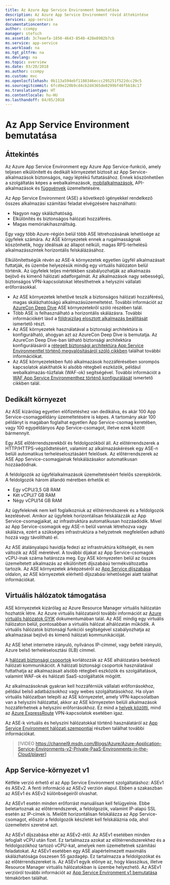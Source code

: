 ```yaml
---
title: Az Azure App Service Environment bemutatása
description: Az Azure App Service Environment rövid áttekintése
services: app-service
documentationcenter: na
author: ccompy
manager: stefsch
ms.assetid: 3c7eaefa-1850-4643-8540-428e8982b7cb
ms.service: app-service
ms.workload: na
ms.tgt_pltfrm: na
ms.devlang: na
ms.topic: overview
ms.date: 03/20/2018
ms.author: ccompy
ms.custom: mvc
ms.openlocfilehash: 0b113a594ebf1180346eccc295251f522dcc29c5
ms.sourcegitcommit: 6fcd9e220b9cd4cb2d4365de0299bf48fbb18c17
ms.translationtype: HT
ms.contentlocale: hu-HU
ms.lasthandoff: 04/05/2018
---
```

# <a name="introduction-to-the-app-service-environments"></a>Az App Service Environment bemutatása #
 
## <a name="overview"></a>Áttekintés ##

Az Azure App Service Environment egy Azure App Service-funkció, amely teljesen elkülönített és dedikált környezetet biztosít az App Service-alkalmazások biztonságos, nagy léptékű futtatásához. Ennek köszönhetően a szolgáltatás képes a webalkalmazások, [mobilalkalmazások][mobileapps], API-alkalmazások és [függvények][Functions] üzemeltetésére.

Az App Service Environment (ASE) a következő igényekkel rendelkező összes alkalmazási számítási feladat elvégzésére használható:

- Nagyon nagy skálázhatóság.
- Elkülönítés és biztonságos hálózati hozzáférés.
- Magas memóriakihasználtság.

Egy vagy több Azure-régión belül több ASE létrehozásának lehetősége az ügyfelek számára. Az ASE környezetek ennek a rugalmasságnak köszönhetik, hogy ideálisak az állapot nélküli, magas RPS-terhelésű alkalmazásszintek horizontális felskálázásához.

Elkülönítettségük révén az ASE-k környezetek egyetlen ügyfél alkalmazásait futtatják, és üzembe helyezésük mindig egy virtuális hálózaton belül történik. Az ügyfelek teljes mértékben szabályozhatják az alkalmazás bejövő és kimenő hálózati adatforgalmát. Az alkalmazások nagy sebességű, biztonságos VPN-kapcsolatokat létesíthetnek a helyszíni vállalati erőforrásokkal.

* Az ASE környezetek lehetővé teszik a biztonságos hálózati hozzáférésű, magas skálázhatóságú alkalmazásüzemeltetést. További információt az [AzureCon Deep Dive](https://azure.microsoft.com/documentation/videos/azurecon-2015-deploying-highly-scalable-and-secure-web-and-mobile-apps/) ASE környezetekről szóló részében talál.
* Több ASE is felhasználható a horizontális skálázásra. További információkért lásd a [földrajzilag elosztott alkalmazás beállítását](app-service-app-service-environment-geo-distributed-scale.md) ismertető részt.
* Az ASE környezetek használatával a biztonsági architektúra is konfigurálható, ahogyan azt az AzureCon Deep Dive is bemutatja. Az AzureCon Deep Dive-ban látható biztonsági architektúra konfigurálásáról a [rétegelt biztonsági architektúra App Service Environmenttel történő megvalósításáról szóló cikkben](app-service-app-service-environment-layered-security.md) találhat további információkat.
* Az ASE környezetekben futó alkalmazások hozzáférésében sorompós kapcsolatok alakíthatók ki alsóbb rétegbeli eszközök, például webalkalmazás-tűzfalak (WAF-ok) segítségével. További információt a [WAF App Service Environmenthez történő konfigurálását](app-service-app-service-environment-web-application-firewall.md) ismertető cikkben talál.

## <a name="dedicated-environment"></a>Dedikált környezet ##

Az ASE kizárólag egyetlen előfizetéshez van dedikálva, és akár 100 App Service-csomagpéldány üzemeltetésére is képes. A tartomány akár 100 példányt is magában foglalhat egyetlen App Service-csomag keretében, vagy 100 egypéldányos App Service-csomagot, illetve ezek között bármennyit.

Egy ASE előtérrendszerekből és feldolgozókból áll. Az előtérrendszerek a HTTP/HTTPS-végződtetésért, valamint az alkalmazáskérések egy ASE-n belüli automatikus terheléselosztásáért felelősek. Az előtérrendszerek az ASE App Service-csomagjainak felskálázásakor automatikusan hozzáadódnak.

A feldolgozók az ügyfélalkalmazások üzemeltetéséért felelős szerepkörök. A feldolgozók három állandó méretben érhetők el:

* Egy vCPU/3,5 GB RAM
* Két vCPU/7 GB RAM
* Négy vCPU/14 GB RAM

Az ügyfeleknek nem kell foglalkozniuk az előtérrendszerek és a feldolgozók kezelésével. Amikor az ügyfelek horizontálisan felskálázzák az App Service-csomagjaikat, az infrastruktúra automatikusan hozzáadódik. Mivel az App Service-csomagok egy ASE-n belül vannak létrehozva vagy skálázva, ezért a szükséges infrastruktúra a helyzetnek megfelelően adható hozzá vagy távolítható el.

Az ASE átalányalapú havidíja fedezi az infrastruktúra költségét, és nem változik az ASE méretével. A további díjakat az App Service-csomagok vCPU-inak száma határozza meg. Egy ASE környezeten belül az összes üzemeltetett alkalmazás az elkülönített díjszabású termékváltozatba tartozik. Az ASE környezetek árképzéséről az [App Service díjszabása][Pricing] oldalon, az ASE környezetek elérhető díjszabási lehetőségei alatt találhat információkat.

## <a name="virtual-network-support"></a>Virtuális hálózatok támogatása ##

ASE környezetek kizárólag az Azure Resource Manager virtuális hálózatán hozhatók létre. Az Azure virtuális hálózatairól további információt az [Azure virtuális hálózatok GYIK](https://azure.microsoft.com/documentation/articles/virtual-networks-faq/) dokumentumában talál. Az ASE mindig egy virtuális hálózaton belül, pontosabban a virtuális hálózat alhálózatán működik. A virtuális hálózatok biztonsági funkciói segítségével szabályozhatja az alkalmazásai bejövő és kimenő hálózati kommunikációját.

Az ASE lehet internetre irányuló, nyilvános IP-címmel, vagy befelé irányuló, Azure belső terheléselosztási (ILB) címmel.

A [hálózati biztonsági csoportok][NSGs] korlátozzák az ASE alhálózatára beérkező hálózati kommunikációt. A hálózati biztonsági csoportok használatával futtathatja az alkalmazásait alsóbb rétegbeli eszközök és szolgáltatások, valamint WAF-ok és hálózati SaaS-szolgáltatók mögött.

Az alkalmazásoknak gyakran kell hozzáférniük vállalati erőforrásokhoz, például belső adatbázisokhoz vagy webes szolgáltatásokhoz. Ha olyan virtuális hálózatban telepíti az ASE környezetet, amely VPN-kapcsolatban van a helyszíni hálózattal, akkor az ASE környezeten belüli alkalmazások hozzáférhetnek a helyszíni erőforrásokhoz. Ez mind a [helyek közötti](https://azure.microsoft.com/documentation/articles/vpn-gateway-site-to-site-create/), mind az [Azure ExpressRoute](http://azure.microsoft.com/services/expressroute/) VPN-kapcsolatok esetében igaz.

Az ASE-k virtuális és helyszíni hálózatokkal történő használatáról az [App Service Environment hálózati szempontjai][ASENetwork] részben találhat további információkat.

> [!VIDEO https://channel9.msdn.com/Blogs/Azure/Azure-Application-Service-Environments-v2-Private-PaaS-Environments-in-the-Cloud/player]

## <a name="app-service-environment-v1"></a>App Service-környezet v1 ##

Kétféle verzió érhető el az App Service Environment szolgáltatáshoz: ASEv1 és ASEv2. A fenti információ az ASEv2 verzión alapul. Ebben a szakaszban az ASEv1 és ASEv2 különbségeiről olvashat. 

Az ASEv1 esetén minden erőforrást manuálisan kell felügyelnie. Ebbe beletartoznak az előtérrendszerek, a feldolgozók, valamint IP-alapú SSL esetén az IP-címek is. Mielőtt horizontálisan felskálázza az App Service-csomagot, először a feldolgozók készletét kell felskáláznia oda, ahol üzemeltetni szeretné azt.

Az ASEv1 díjszabása eltér az ASEv2-étől. Az ASEv1 esetében minden lefoglalt vCPU után fizet. Ez tartalmazza azokat az előtérrendszerekhez és a feldolgozókhoz tartozó vCPU-kat, amelyek nem üzemeltetnek számítási feladatokat. Az ASEv1 esetében egy ASE alapértelmezett maximális skálázhatósága összesen 55 gazdagép. Ez tartalmazza a feldolgozókat és az előtérrendszereket is. Az ASEv1 egyik előnye az, hogy klasszikus, illetve Resource Manager virtuális hálózatokban is üzembe helyezhető. Az ASEv1 verzióról további információt az [App Service Environment v1 bemutatása][ASEv1Intro] témakörben találhat.

<!--Links-->
[Intro]: ./intro.md
[MakeExternalASE]: ./create-external-ase.md
[MakeASEfromTemplate]: ./create-from-template.md
[MakeILBASE]: ./create-ilb-ase.md
[ASENetwork]: ./network-info.md
[UsingASE]: ./using-an-ase.md
[UDRs]: ../../virtual-network/virtual-networks-udr-overview.md
[NSGs]: ../../virtual-network/virtual-networks-nsg.md
[ConfigureASEv1]: app-service-web-configure-an-app-service-environment.md
[ASEv1Intro]: app-service-app-service-environment-intro.md
[webapps]: ../app-service-web-overview.md
[mobileapps]: ../../app-service-mobile/app-service-mobile-value-prop.md
[Functions]: ../../azure-functions/index.yml
[Pricing]: http://azure.microsoft.com/pricing/details/app-service/
[ARMOverview]: ../../azure-resource-manager/resource-group-overview.md
[ConfigureSSL]: ../web-sites-purchase-ssl-web-site.md
[Kudu]: http://azure.microsoft.com/resources/videos/super-secret-kudu-debug-console-for-azure-web-sites/
[ASEWAF]: app-service-app-service-environment-web-application-firewall.md
[AppGW]: ../../application-gateway/application-gateway-web-application-firewall-overview.md
